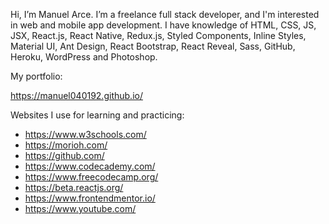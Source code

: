 Hi, I’m Manuel Arce. I’m a freelance full stack developer, and I'm interested in web and mobile app development. I have knowledge of HTML, CSS, JS, JSX, React.js, React Native, Redux.js, Styled Components, Inline Styles, Material UI, Ant Design, React Bootstrap, React Reveal, Sass, GitHub, Heroku, WordPress and Photoshop.

My portfolio:

https://manuel040192.github.io/

Websites I use for learning and practicing:

- https://www.w3schools.com/
- https://morioh.com/
- https://github.com/
- https://www.codecademy.com/
- https://www.freecodecamp.org/
- https://beta.reactjs.org/
- https://www.frontendmentor.io/
- https://www.youtube.com/

<!---
manuel040192/manuel040192 is a ✨ special ✨ repository because its `README.md` (this file) appears on your GitHub profile.
You can click the Preview link to take a look at your changes.
--->
